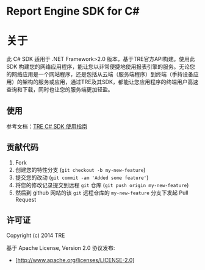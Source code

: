 # Report Engine SDK for C#  

# 关于
 
此 C# SDK 适用于 .NET Framework>2.0 版本，基于TRE官方API构建。使用此 SDK 构建您的网络应用程序，能让您以非常便捷地使用报表引擎的服务。无论您的网络应用是一个网站程序，还是包括从云端（服务端程序）到终端（手持设备应用）的架构的服务或应用，通过TRE及其SDK，都能让您应用程序的终端用户高速查询和下载，同时也让您的服务端更加轻盈。
 
## 使用
 
参考文档：[TRE C# SDK 使用指南](https://github.com/TravelskyTech/tre-csharp-sdk/tree/master/Docs/README.md)
 
## 贡献代码

1. Fork
2. 创建您的特性分支 (`git checkout -b my-new-feature`)
3. 提交您的改动 (`git commit -am 'Added some feature'`)
4. 将您的修改记录提交到远程 `git` 仓库 (`git push origin my-new-feature`)
5. 然后到 github 网站的该 `git` 远程仓库的 `my-new-feature` 分支下发起 Pull Request

## 许可证

Copyright (c) 2014 TRE

基于 Apache License, Version 2.0 协议发布:

* [http://www.apache.org/licenses/LICENSE-2.0]
